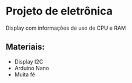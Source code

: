 # Projeto de eletrônica

Display com informações de uso de CPU e RAM

## Materiais:
  - Display I2C
  - Arduino Nano
  - Muita fé
